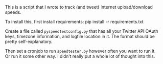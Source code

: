 This is a script that I wrote to track (and tweet) Internet upload/download speeds.

To install this, first install requirements:
    pip install -r requirements.txt

Create a file called `pyspeedtestconfig.py` that has all your Twitter API OAuth keys, timezone information,
and logfile location in it. The format should be pretty self-explanatory.

Then set a cronjob to run `speedtester.py` however often you want to run it. Or run it some other way. I
didn't really put a whole lot of thought into this.

